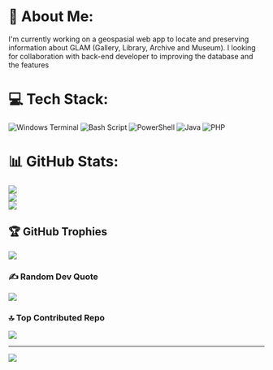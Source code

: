 # 💫 About Me:
I'm currently working on a geospasial web app to locate and preserving information about GLAM (Gallery, Library, Archive and Museum). I looking for collaboration with back-end developer to improving the database and the features


# 💻 Tech Stack:
![Windows Terminal](https://img.shields.io/badge/Windows%20Terminal-%234D4D4D.svg?style=for-the-badge&logo=windows-terminal&logoColor=white) ![Bash Script](https://img.shields.io/badge/bash_script-%23121011.svg?style=for-the-badge&logo=gnu-bash&logoColor=white) ![PowerShell](https://img.shields.io/badge/PowerShell-%235391FE.svg?style=for-the-badge&logo=powershell&logoColor=white) ![Java](https://img.shields.io/badge/java-%23ED8B00.svg?style=for-the-badge&logo=openjdk&logoColor=white) ![PHP](https://img.shields.io/badge/php-%23777BB4.svg?style=for-the-badge&logo=php&logoColor=white)
# 📊 GitHub Stats:
![](https://github-readme-stats.vercel.app/api?username=NizamMikhalfani&theme=chartreuse-dark&hide_border=false&include_all_commits=false&count_private=false)<br/>
![](https://github-readme-streak-stats.herokuapp.com/?user=NizamMikhalfani&theme=chartreuse-dark&hide_border=false)<br/>
![](https://github-readme-stats.vercel.app/api/top-langs/?username=NizamMikhalfani&theme=chartreuse-dark&hide_border=false&include_all_commits=false&count_private=false&layout=compact)

## 🏆 GitHub Trophies
![](https://github-profile-trophy.vercel.app/?username=NizamMikhalfani&theme=radical&no-frame=false&no-bg=true&margin-w=4)

### ✍️ Random Dev Quote
![](https://quotes-github-readme.vercel.app/api?type=horizontal&theme=radical)

### 🔝 Top Contributed Repo
![](https://github-contributor-stats.vercel.app/api?username=NizamMikhalfani&limit=5&theme=dark&combine_all_yearly_contributions=true)

---
[![](https://visitcount.itsvg.in/api?id=NizamMikhalfani&icon=3&color=1)](https://visitcount.itsvg.in)

<!-- Proudly created with GPRM ( https://gprm.itsvg.in ) -->
